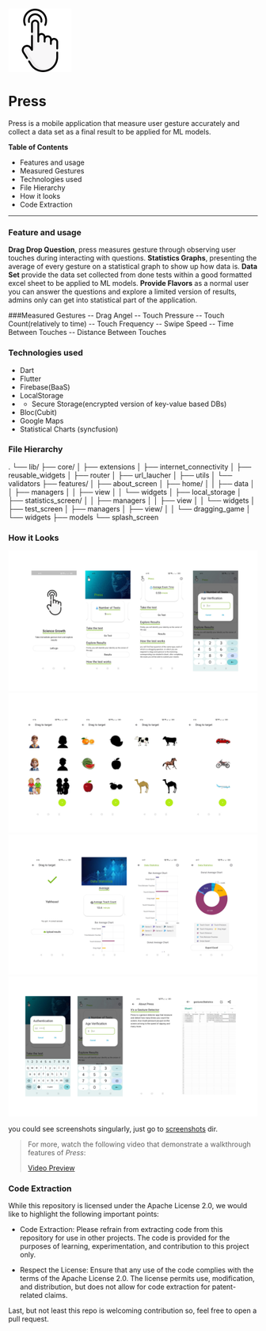 ![app-icon.png](assets%2Fimages%2Fapp-icon.png)

# Press
Press is a mobile application that measure user gesture accurately and collect a data set as a final result to be applied for ML models.

**Table of Contents**
- Features and usage
- Measured Gestures
- Technologies used
- File Hierarchy
- How it looks
- Code Extraction
_____________________________________________________________
### Feature and usage
**Drag Drop Question**, press measures gesture through observing user touches during interacting with questions.
**Statistics Graphs**, presenting the average of every gesture on a statistical graph to show up how data is.
**Data Set** provide the data set collected from done tests within a good formatted excel sheet to be applied to ML models.
**Provide Flavors** as a normal user you can answer the questions and explore a limited version of results, admins only can get into statistical part of the application.

###Measured Gestures
-- Drag Angel
-- Touch Pressure
-- Touch Count(relatively to time)
-- Touch Frequency
-- Swipe Speed
-- Time Between Touches
-- Distance Between Touches

### Technologies used
- Dart
- Flutter
- Firebase(BaaS)
- LocalStorage
- - Secure Storage(encrypted version of key-value based DBs)
- Bloc(Cubit)
- Google Maps
- Statistical Charts (syncfusion)

### File Hierarchy
.
└── lib/
├── core/
│   ├── extensions
│   ├── internet_connectivity
│   ├── reusable_widgets
│   ├── router
│   ├── url_laucher
│   ├── utils
│   └── validators
├── features/
│   ├── about_screen
│   ├── home/
│   │   ├── data
│   │   ├── managers
│   │   ├── view
│   │   └── widgets
│   ├── local_storage
│   ├── statistics_screen/
│   │   ├── managers
│   │   ├── view
│   │   └── widgets
│   ├── test_screen
│   ├── managers
│   ├── view/
│   │   └── dragging_game
│   └── widgets
├── models
└── splash_screen

### How it Looks
![1.png](screenshots%2F1.png)
![2.png](screenshots%2F2.png)
![3.png](screenshots%2F3.png)
![4.png](screenshots%2F4.png)

you could see screenshots singularly, just go to [screenshots](screenshots) dir.

>For more, watch the following video that demonstrate a walkthrough features of *Press*:
>
>[Video Preview](https://www.youtube.com/watch?v=3w-a3zHYzhw)

### Code Extraction
While this repository is licensed under the Apache License 2.0, we would like to highlight the following important points:

- Code Extraction: Please refrain from extracting code from this repository for use in other projects. The code is provided for the purposes of learning, experimentation, and contribution to this project only.

- Respect the License: Ensure that any use of the code complies with the terms of the Apache License 2.0. The license permits use, modification, and distribution, but does not allow for code extraction for patent-related claims.

Last, but not least this repo is welcoming contribution so, feel free to open a pull request.



